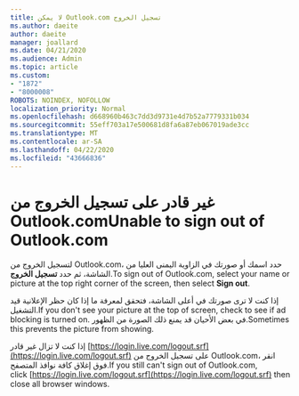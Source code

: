 ```yaml
---
title: لا يمكن Outlook.com تسجيل الخروج
ms.author: daeite
author: daeite
manager: joallard
ms.date: 04/21/2020
ms.audience: Admin
ms.topic: article
ms.custom:
- "1872"
- "8000008"
ROBOTS: NOINDEX, NOFOLLOW
localization_priority: Normal
ms.openlocfilehash: d668960b463c7dd3d9731e4d7b52a7779331b034
ms.sourcegitcommit: 55eff703a17e500681d8fa6a87eb067019ade3cc
ms.translationtype: MT
ms.contentlocale: ar-SA
ms.lasthandoff: 04/22/2020
ms.locfileid: "43666836"
---
```

# <a name="unable-to-sign-out-of-outlookcom"></a><span data-ttu-id="74c9f-102">غير قادر على تسجيل الخروج من Outlook.com</span><span class="sxs-lookup"><span data-stu-id="74c9f-102">Unable to sign out of Outlook.com</span></span>

<span data-ttu-id="74c9f-103">لتسجيل الخروج من Outlook.com، حدد اسمك أو صورتك في الزاوية اليمنى العليا من الشاشة، ثم حدد **تسجيل الخروج**.</span><span class="sxs-lookup"><span data-stu-id="74c9f-103">To sign out of Outlook.com, select your name or picture at the top right corner of the screen, then select **Sign out**.</span></span>

<span data-ttu-id="74c9f-104">إذا كنت لا ترى صورتك في أعلى الشاشة، فتحقق لمعرفة ما إذا كان حظر الإعلانية قيد التشغيل.</span><span class="sxs-lookup"><span data-stu-id="74c9f-104">If you don't see your picture at the top of screen, check to see if ad blocking is turned on.</span></span> <span data-ttu-id="74c9f-105">في بعض الأحيان قد يمنع ذلك الصورة من الظهور.</span><span class="sxs-lookup"><span data-stu-id="74c9f-105">Sometimes this prevents the picture from showing.</span></span>

<span data-ttu-id="74c9f-106">إذا كنت لا تزال غير قادر [https://login.live.com/logout.srf](https://login.live.com/logout.srf) على تسجيل الخروج من Outlook.com، انقر فوق إغلاق كافة نوافذ المتصفح.</span><span class="sxs-lookup"><span data-stu-id="74c9f-106">If you still can't sign out of Outlook.com, click [https://login.live.com/logout.srf](https://login.live.com/logout.srf) then close all browser windows.</span></span>